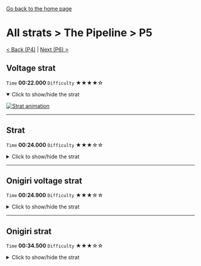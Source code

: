 [Go back to the home page](https://github.com/Doublevil/scbspeedrun)

# All strats > The Pipeline > P5

[< Back (P4)](https://github.com/Doublevil/scbspeedrun/blob/main/levels/all_lvl/P/P4.md) | [Next (P6) >](https://github.com/Doublevil/scbspeedrun/blob/main/levels/all_lvl/P/P6.md)

## Voltage strat

`Time` **00:22.000** `Difficulty` ★★★★☆
<details open>
  <summary>Click to show/hide the strat</summary>

  [![Strat animation](https://github.com/Doublevil/scbspeedrun/blob/main/media/levels/P/P5_VoltageStrat.webp)](https://github.com/Doublevil/scbspeedrun/blob/main/media/levels/P/P5_VoltageStrat.mp4?raw=true)
</details>

---
## Strat

`Time` **00:24.000** `Difficulty` ★★★☆☆
<details>
  <summary>Click to show/hide the strat</summary>

  [![Strat animation](https://github.com/Doublevil/scbspeedrun/blob/main/media/levels/P/P5_Strat.webp)](https://github.com/Doublevil/scbspeedrun/blob/main/media/levels/P/P5_Strat.mp4?raw=true)
</details>

---
## Onigiri voltage strat

`Time` **00:24.900** `Difficulty` ★★★☆☆
<details>
  <summary>Click to show/hide the strat</summary>

  [![Strat animation](https://github.com/Doublevil/scbspeedrun/blob/main/media/levels/P/P5_OnigiriVoltage.webp)](https://github.com/Doublevil/scbspeedrun/blob/main/media/levels/P/P5_OnigiriVoltage.mp4?raw=true)
</details>

---
## Onigiri strat

`Time` **00:34.500** `Difficulty` ★★★☆☆
<details>
  <summary>Click to show/hide the strat</summary>

  [![Strat animation](https://github.com/Doublevil/scbspeedrun/blob/main/media/levels/P/P5_OnigiriStrat.webp)](https://github.com/Doublevil/scbspeedrun/blob/main/media/levels/P/P5_OnigiriStrat.mp4?raw=true)

  **Notes**
  - It would be nice to find a way to skip the back-and-forth in the last pipe, without other cartridges.
</details>
